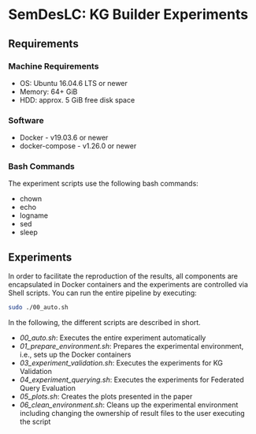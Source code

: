 # SemDesLC: KG Builder Experiments

## Requirements
### Machine Requirements
- OS: Ubuntu 16.04.6 LTS or newer
- Memory: 64+ GiB
- HDD: approx. 5 GiB free disk space

### Software
- Docker - v19.03.6 or newer
- docker-compose - v1.26.0 or newer

### Bash Commands
The experiment scripts use the following bash commands:

- chown
- echo
- logname
- sed
- sleep

## Experiments
In order to facilitate the reproduction of the results, all components are encapsulated in Docker containers and the experiments are controlled via Shell scripts.
You can run the entire pipeline by executing:
```bash
sudo ./00_auto.sh
```

In the following, the different scripts are described in short.

- _00_auto.sh_: Executes the entire experiment automatically
- _01_prepare_environment.sh_: Prepares the experimental environment, i.e., sets up the Docker containers
- _03_experiment_validation.sh_: Executes the experiments for KG Validation
- _04_experiment_querying.sh_: Executes the experiments for Federated Query Evaluation
- _05_plots.sh_: Creates the plots presented in the paper
- _06_clean_environment.sh_: Cleans up the experimental environment including changing the ownership of result files to the user executing the script
